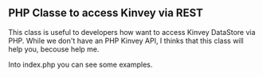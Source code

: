 ## PHP Classe to access Kinvey via REST ##
This class is useful to developers how want to access Kinvey DataStore via PHP. 
While we don't have an PHP Kinvey API, I thinks that this class will help you, becouse help me.

Into index.php you can see some examples.




